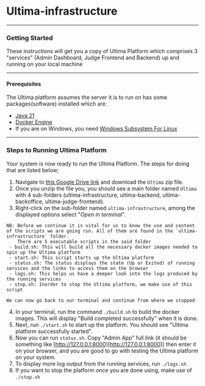 # Ultima-infrastructure

---

### Getting Started

These instructions will get you a copy of Ultima Platform which comprises 3 "services" (Admin Dashboard, Judge Frontend and Backend) up and running on your local machine

---

#### Prerequisites

The Ultima platform assumes the server it is to run on has some packages(software) installed which are:

- [Java 21](https://www.azul.com/downloads/?package=jdk#zulu)
- [Docker Engine](https://docs.docker.com/engine/install/)
- If you are on Windows, you need [Windows Subsystem For Linux](https://learn.microsoft.com/en-us/windows/wsl/install)

---

### Steps to Running Ultima Platform

Your system is now ready to run the Ultima Platform. The steps for doing that are listed below;

1. Navigate to [this Google Drive link](https://drive.google.com/drive/u/1/folders/14AicUIfCUx8dgb9l8d65e6_aryHEPvIi) and download the `Ultima` zip file.
2. Once you unzip the file you, you should see a main folder named `Ultima` with 4 sub-folders (ultima-infrastructure, ultima-backend, ultima-backoffice, ultima-judge-frontend).
3. Right-click on the sub-folder named `ultima-infrastructure`, among the displayed options select "_Open in terminal_".

```
NB: Before we continue it is vital for us to know the use and content of the scripts we are going run. All of them are found in the `ultima-infrastructure` folder.
    There are 5 executable scripts in the said folder 
 - build.sh: This will build all the necessary docker images needed to spin up the Ultima platform
 - start.sh: This script starts up the Ultima platform
 - status.sh: The status displays the state (Up or Exited) of running services and the links to access them on the browser
 - logs.sh: This helps us have a deeper look into the logs produced by the running services
 - stop.sh: Inorder to stop the Ultima platform, we make use of this script

We can now go back to our terminal and continue from where we stopped
```

4. In your terminal, run the command `./build.sh` to build the docker images. This will display "Build completed successfully" when it is done.
5. Next, run `./start.sh` to start up the platform. You should see "Ultima platform successfully started".
6. Now you can run `status.sh`. Copy "Admin App" full link (it should be something like [http://127.0.0.1:8000](http://127.0.0.1:8000)) then enter it on your browser, and you are good to go with testing the Ultima platform on your system.
7. To display more log output from the running services, run `./logs.sh`
8. If you want to stop the platform once you are done using, make use of `./stop.sh`